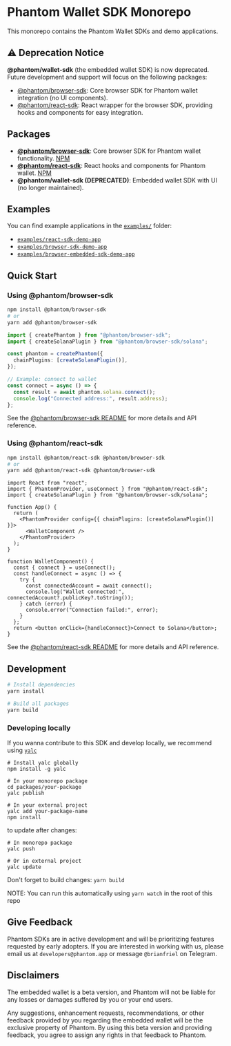# Phantom Wallet SDK Monorepo

This monorepo contains the Phantom Wallet SDKs and demo applications.

## ⚠️ Deprecation Notice

**@phantom/wallet-sdk** (the embedded wallet SDK) is now deprecated. Future development and support will focus on the following packages:

- [@phantom/browser-sdk](https://www.npmjs.com/package/@phantom/browser-sdk): Core browser SDK for Phantom wallet integration (no UI components).
- [@phantom/react-sdk](https://www.npmjs.com/package/@phantom/react-sdk): React wrapper for the browser SDK, providing hooks and components for easy integration.

## Packages

- **[@phantom/browser-sdk](./packages/browser-sdk/README.md)**: Core browser SDK for Phantom wallet functionality. [NPM](https://www.npmjs.com/package/@phantom/browser-sdk)
- **[@phantom/react-sdk](./packages/react-sdk/README.md)**: React hooks and components for Phantom wallet. [NPM](https://www.npmjs.com/package/@phantom/react-sdk)
- **@phantom/wallet-sdk (DEPRECATED)**: Embedded wallet SDK with UI (no longer maintained).

## Examples

You can find example applications in the [`examples/`](./examples) folder:

- [`examples/react-sdk-demo-app`](./examples/react-sdk-demo-app)
- [`examples/browser-sdk-demo-app`](./examples/browser-sdk-demo-app)
- [`examples/browser-embedded-sdk-demo-app`](./examples/browser-embedded-sdk-demo-app)

## Quick Start

### Using @phantom/browser-sdk

```bash
npm install @phantom/browser-sdk
# or
yarn add @phantom/browser-sdk
```

```typescript
import { createPhantom } from "@phantom/browser-sdk";
import { createSolanaPlugin } from "@phantom/browser-sdk/solana";

const phantom = createPhantom({
  chainPlugins: [createSolanaPlugin()],
});

// Example: connect to wallet
const connect = async () => {
  const result = await phantom.solana.connect();
  console.log("Connected address:", result.address);
};
```

See the [@phantom/browser-sdk README](./packages/browser-sdk/README.md) for more details and API reference.

### Using @phantom/react-sdk

```bash
npm install @phantom/react-sdk @phantom/browser-sdk
# or
yarn add @phantom/react-sdk @phantom/browser-sdk
```

```tsx
import React from "react";
import { PhantomProvider, useConnect } from "@phantom/react-sdk";
import { createSolanaPlugin } from "@phantom/browser-sdk/solana";

function App() {
  return (
    <PhantomProvider config={{ chainPlugins: [createSolanaPlugin()] }}>
      <WalletComponent />
    </PhantomProvider>
  );
}

function WalletComponent() {
  const { connect } = useConnect();
  const handleConnect = async () => {
    try {
      const connectedAccount = await connect();
      console.log("Wallet connected:", connectedAccount?.publicKey?.toString());
    } catch (error) {
      console.error("Connection failed:", error);
    }
  };
  return <button onClick={handleConnect}>Connect to Solana</button>;
}
```

See the [@phantom/react-sdk README](./packages/react-sdk/README.md) for more details and API reference.

## Development

```bash
# Install dependencies
yarn install

# Build all packages
yarn build
```

### Developing locally

If you wanna contribute to this SDK and develop locally, we recommend using [`yalc`](https://github.com/wclr/yalc)

```
# Install yalc globally
npm install -g yalc

# In your monorepo package
cd packages/your-package
yalc publish

# In your external project
yalc add your-package-name
npm install
```

to update after changes:

```
# In monorepo package
yalc push

# Or in external project
yalc update
```

Don't forget to build changes: `yarn build`

NOTE: You can run this automatically using `yarn watch` in the root of this repo

## Give Feedback

Phantom SDKs are in active development and will be prioritizing features requested by early adopters. If you are interested in working with us, please email us at `developers@phantom.app` or message `@brianfriel` on Telegram.

## Disclaimers

The embedded wallet is a beta version, and Phantom will not be liable for any losses or damages suffered by you or your end users.

Any suggestions, enhancement requests, recommendations, or other feedback provided by you regarding the embedded wallet will be the exclusive property of Phantom. By using this beta version and providing feedback, you agree to assign any rights in that feedback to Phantom.
